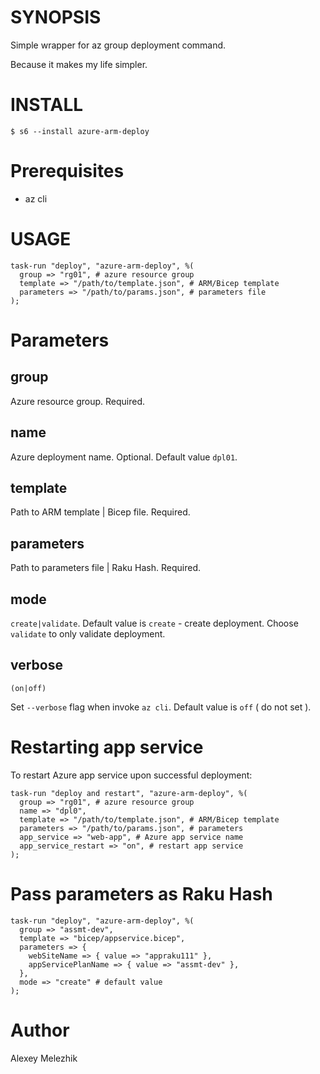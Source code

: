 # SYNOPSIS

Simple wrapper for az group deployment command. 

Because it makes my life simpler.

# INSTALL

    $ s6 --install azure-arm-deploy

# Prerequisites

* az cli

# USAGE

    task-run "deploy", "azure-arm-deploy", %(
      group => "rg01", # azure resource group
      template => "/path/to/template.json", # ARM/Bicep template
      parameters => "/path/to/params.json", # parameters file
    );

# Parameters

## group

Azure resource group. Required.

## name

Azure deployment name. Optional. Default value `dpl01`.

## template

Path to ARM template | Bicep file. Required.

## parameters

Path to parameters file | Raku Hash. Required.

## mode

`create|validate`. Default value is `create` - create deployment. Choose `validate` to only validate 
deployment.

## verbose

`(on|off)`

Set `--verbose` flag when invoke `az cli`. Default value is `off` ( do not set ).

# Restarting app service

To restart Azure app service upon successful deployment:

    task-run "deploy and restart", "azure-arm-deploy", %(
      group => "rg01", # azure resource group
      name => "dpl0",
      template => "/path/to/template.json", # ARM/Bicep template
      parameters => "/path/to/params.json", # parameters
      app_service => "web-app", # Azure app service name
      app_service_restart => "on", # restart app service
    );

# Pass parameters as Raku Hash

    task-run "deploy", "azure-arm-deploy", %(
      group => "assmt-dev",
      template => "bicep/appservice.bicep",
      parameters => {
        webSiteName => { value => "appraku111" },
        appServicePlanName => { value => "assmt-dev" },
      },
      mode => "create" # default value
    );

# Author

Alexey Melezhik

